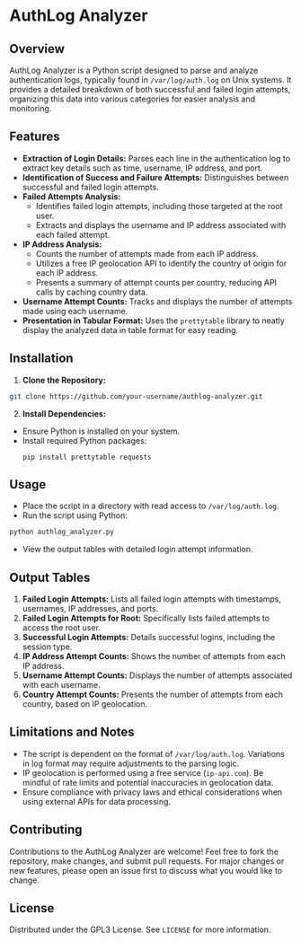 # AuthLog Analyzer

## Overview
AuthLog Analyzer is a Python script designed to parse and analyze authentication logs, typically found in `/var/log/auth.log` on Unix systems. It provides a detailed breakdown of both successful and failed login attempts, organizing this data into various categories for easier analysis and monitoring.

## Features
- **Extraction of Login Details:** Parses each line in the authentication log to extract key details such as time, username, IP address, and port.
- **Identification of Success and Failure Attempts:** Distinguishes between successful and failed login attempts.
- **Failed Attempts Analysis:**
  - Identifies failed login attempts, including those targeted at the root user.
  - Extracts and displays the username and IP address associated with each failed attempt.
- **IP Address Analysis:**
  - Counts the number of attempts made from each IP address.
  - Utilizes a free IP geolocation API to identify the country of origin for each IP address.
  - Presents a summary of attempt counts per country, reducing API calls by caching country data.
- **Username Attempt Counts:** Tracks and displays the number of attempts made using each username.
- **Presentation in Tabular Format:** Uses the `prettytable` library to neatly display the analyzed data in table format for easy reading.

## Installation
1. **Clone the Repository:**

```bash
git clone https://github.com/your-username/authlog-analyzer.git
```

2. **Install Dependencies:**
- Ensure Python is installed on your system.
- Install required Python packages:
  ```
  pip install prettytable requests
  ```

## Usage
- Place the script in a directory with read access to `/var/log/auth.log`.
- Run the script using Python:
  
```bash
python authlog_analyzer.py
```
- View the output tables with detailed login attempt information.

## Output Tables
1. **Failed Login Attempts:** Lists all failed login attempts with timestamps, usernames, IP addresses, and ports.
2. **Failed Login Attempts for Root:** Specifically lists failed attempts to access the root user.
3. **Successful Login Attempts:** Details successful logins, including the session type.
4. **IP Address Attempt Counts:** Shows the number of attempts from each IP address.
5. **Username Attempt Counts:** Displays the number of attempts associated with each username.
6. **Country Attempt Counts:** Presents the number of attempts from each country, based on IP geolocation.

## Limitations and Notes
- The script is dependent on the format of `/var/log/auth.log`. Variations in log format may require adjustments to the parsing logic.
- IP geolocation is performed using a free service (`ip-api.com`). Be mindful of rate limits and potential inaccuracies in geolocation data.
- Ensure compliance with privacy laws and ethical considerations when using external APIs for data processing.

## Contributing
Contributions to the AuthLog Analyzer are welcome! Feel free to fork the repository, make changes, and submit pull requests. For major changes or new features, please open an issue first to discuss what you would like to change.

## License
Distributed under the GPL3 License. See `LICENSE` for more information.


